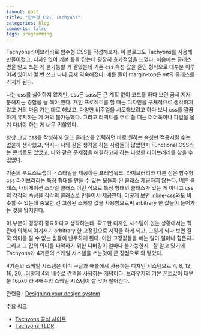 ```yaml
---
layout: post
title: "함수형 CSS, Tachyons"
categories: blog
comments: false
tags: programming
---
```


Tachyons라이브러리로 함수형 CSS를 작성해보자.
이 블로그도 Tachyons를 사용해 만들어졌고, 디자인없이 기본 틀을 잡는데 굉장히 효과적임을 느꼈다.
처음에는 클래스명을 알고 쓰는 게 불가능할 거 같았는데 기존 css 속성 값을 줄인 형식으로 대부분 이루어져 있어서 몇 번 쓰고 나니 금세 익숙해졌다. 예를 들어 margin-top은 mt의 클래스를 가지게 된다.

나는 css를 싫어하지 않지만, css든 sass든 큰 계획 없이 코드를 하다 보면 금세 지저분해지는 경험을 늘 해야 했다. 개인 프로젝트를 할 때는 디자인을 구체적으로 생각하지 않고 거의 마음 가는 데로 해보고, 다양한 비주얼을 시도해보려고 하다 보니 css를 깔끔하게 유지하는 게 거의 불가능했다. 그리고 리액트를 주로 쓸 때는 더더욱이나 파일을 옮겨 다녀야 하는 게 너무 귀찮았다.

항상 그냥 css를 작성하지 않고 클래스를 입력하면 바로 원하는 속성만 적용시킬 수는 없을까 생각했고, 역시나 나와 같은 생각을 하는 사람들이 많았던지 Functional CSS라는 콘셉트도 있었고, 나와 같은 문제점을 해결하고자 하는 다양한 라이브러리를 찾을 수 있었다.

기존의 부트스트랩이나 스타일을 제공하는 프레임워크, 라이브러리와 다른 점은 함수형 css 라이브러리는 특정 형태를 만들 수 있는 모듈화 된 클래스 제공하지 않는다. 버튼 클래스, 내비게이션 스타일 클래스 이런 식으로 특정 형태의 클래스가 있는 게 아니고 css의 각각의 속성을 각각의 클래스로 만들어서 제공한다. 어떻게 보면 inline-css와도 비슷할 수 있는데 중요한 건 고정된 스케일 값을 사용함으로써 arbitrary 한 값들이 들어가는 것을 방지한다.

이 부분이 굉장히 중요하다고 생각하는데, 확고한 디자인 시스템이 없는 상황에서는 직관에 의해서 여기저기 arbitrary 한 고정값으로 시작을 하게 되고, 그렇게 되다 보면 결국 의미를 알 수 없는 값들이 난무하게 된다. 이런 고정값들을 빼는 일이 얼마나 힘든지.. 그리고 그 값의 의미를 파악하기 위한 디버깅이 얼마나 불가능한지.. 잘 알고 있기에 Tachyons가 4기준의 스케일 시스템을 쓰는것이 큰 장점으로 와 닿았다.

4기준의 스케일 시스템은 이미 구글과 애플에서 사용하는 디자인 시스템으로 4, 8, 12, 16, 20,..이렇게 4의 배수로 간격을 사용하는 개념이다. 브라우저의 기본 폰트값이 대부분 16px이라 4배수의 스케일 시스템이 잘 맞아 떨어진다.




관련글 : [Designing your design system](https://www.designbetter.co/design-systems-handbook/designing-design-system)

주요 링크

* [Tachyons 공식 사이트](https://tachyons.io/)
* [Tachyons TLDR](https://tachyons-tldr.now.sh/)
